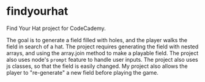 # findyourhat
Find Your Hat project for CodeCademy.

The goal is to generate a field filled with holes, and the player walks the field in search of a hat. The project requires generating the field with nested arrays, and using the array.join method to make a playable field. The project also uses node's <code>prompt</code> feature to handle user inputs. The project also uses js classes, so that the field is easily changed. My project also allows the player to "re-generate" a new field before playing the game.
